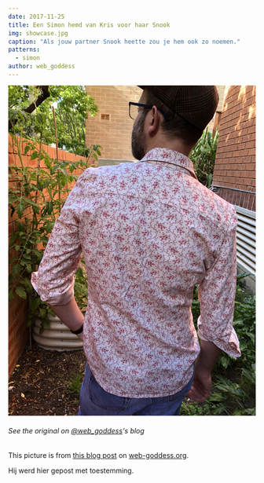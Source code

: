 ```yaml
---
date: 2017-11-25
title: Een Simon hemd van Kris voor haar Snook
img: showcase.jpg
caption: "Als jouw partner Snook heette zou je hem ook zo noemen."
patterns:
  - simon
author: web_goddess
---
```


![Zicht op de achterkant](high_back.jpg)

<Note>

###### See the original on [@web_goddess](/users/web_goddess)'s blog
This picture is from [this blog post](https://www.web-goddess.org/archive/18117) 
on [web-goddess.org](https://www.web-goddess.org/).

Hij werd hier gepost met toestemming.

</Note>

